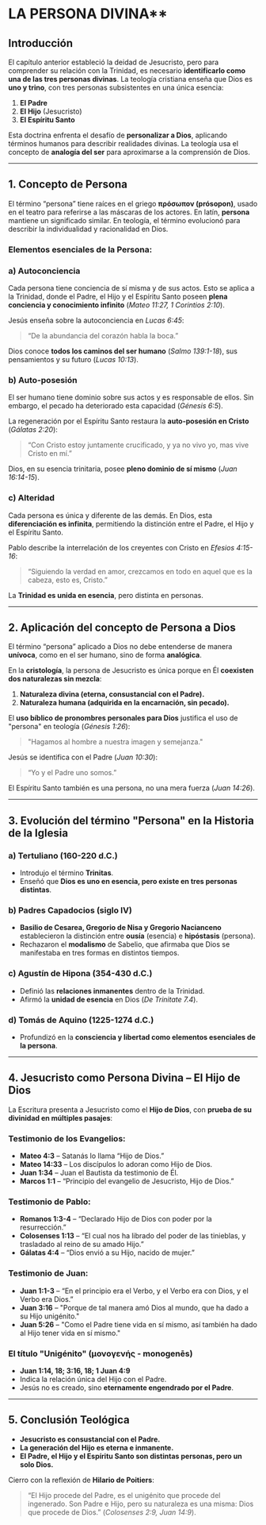# LA PERSONA DIVINA**  

## **Introducción**  
El capítulo anterior estableció la deidad de Jesucristo, pero para comprender su relación con la Trinidad, es necesario **identificarlo como una de las tres personas divinas**. La teología cristiana enseña que Dios es **uno y trino**, con tres personas subsistentes en una única esencia:  

1. **El Padre**  
2. **El Hijo** (Jesucristo)  
3. **El Espíritu Santo**  

Esta doctrina enfrenta el desafío de **personalizar a Dios**, aplicando términos humanos para describir realidades divinas. La teología usa el concepto de **analogía del ser** para aproximarse a la comprensión de Dios.  

---

## **1. Concepto de Persona**  
El término “persona” tiene raíces en el griego **πρόσωπον (prósopon)**, usado en el teatro para referirse a las máscaras de los actores. En latín, **persona** mantiene un significado similar. En teología, el término evolucionó para describir la individualidad y racionalidad en Dios.  

### **Elementos esenciales de la Persona:**  
### **a) Autoconciencia**  
Cada persona tiene conciencia de sí misma y de sus actos. Esto se aplica a la Trinidad, donde el Padre, el Hijo y el Espíritu Santo poseen **plena conciencia y conocimiento infinito** (*Mateo 11:27, 1 Corintios 2:10*).  

Jesús enseña sobre la autoconciencia en *Lucas 6:45*:  
> “De la abundancia del corazón habla la boca.”  

Dios conoce **todos los caminos del ser humano** (*Salmo 139:1-18*), sus pensamientos y su futuro (*Lucas 10:13*).  

### **b) Auto-posesión**  
El ser humano tiene dominio sobre sus actos y es responsable de ellos. Sin embargo, el pecado ha deteriorado esta capacidad (*Génesis 6:5*).  

La regeneración por el Espíritu Santo restaura la **auto-posesión en Cristo** (*Gálatas 2:20*):  
> “Con Cristo estoy juntamente crucificado, y ya no vivo yo, mas vive Cristo en mí.”  

Dios, en su esencia trinitaria, posee **pleno dominio de sí mismo** (*Juan 16:14-15*).  

### **c) Alteridad**  
Cada persona es única y diferente de las demás. En Dios, esta **diferenciación es infinita**, permitiendo la distinción entre el Padre, el Hijo y el Espíritu Santo.  

Pablo describe la interrelación de los creyentes con Cristo en *Efesios 4:15-16*:  
> “Siguiendo la verdad en amor, crezcamos en todo en aquel que es la cabeza, esto es, Cristo.”  

La **Trinidad es unida en esencia**, pero distinta en personas.  

---

## **2. Aplicación del concepto de Persona a Dios**  
El término “persona” aplicado a Dios no debe entenderse de manera **unívoca**, como en el ser humano, sino de forma **analógica**.  

En la **cristología**, la persona de Jesucristo es única porque en Él **coexisten dos naturalezas sin mezcla**:  

1. **Naturaleza divina (eterna, consustancial con el Padre).**  
2. **Naturaleza humana (adquirida en la encarnación, sin pecado).**  

El **uso bíblico de pronombres personales para Dios** justifica el uso de "persona" en teología (*Génesis 1:26*):  
> "Hagamos al hombre a nuestra imagen y semejanza."  

Jesús se identifica con el Padre (*Juan 10:30*):  
> “Yo y el Padre uno somos.”  

El Espíritu Santo también es una persona, no una mera fuerza (*Juan 14:26*).  

---

## **3. Evolución del término "Persona" en la Historia de la Iglesia**  

### **a) Tertuliano (160-220 d.C.)**  
- Introdujo el término **Trinitas**.  
- Enseñó que **Dios es uno en esencia, pero existe en tres personas distintas**.  

### **b) Padres Capadocios (siglo IV)**  
- **Basilio de Cesarea, Gregorio de Nisa y Gregorio Nacianceno** establecieron la distinción entre **ousía** (esencia) e **hipóstasis** (persona).  
- Rechazaron el **modalismo** de Sabelio, que afirmaba que Dios se manifestaba en tres formas en distintos tiempos.  

### **c) Agustín de Hipona (354-430 d.C.)**  
- Definió las **relaciones inmanentes** dentro de la Trinidad.  
- Afirmó la **unidad de esencia** en Dios (*De Trinitate 7.4*).  

### **d) Tomás de Aquino (1225-1274 d.C.)**  
- Profundizó en la **consciencia y libertad como elementos esenciales de la persona**.  

---

## **4. Jesucristo como Persona Divina – El Hijo de Dios**  
La Escritura presenta a Jesucristo como el **Hijo de Dios**, con **prueba de su divinidad en múltiples pasajes**:  

### **Testimonio de los Evangelios:**  
- **Mateo 4:3** – Satanás lo llama “Hijo de Dios.”  
- **Mateo 14:33** – Los discípulos lo adoran como Hijo de Dios.  
- **Juan 1:34** – Juan el Bautista da testimonio de Él.  
- **Marcos 1:1** – “Principio del evangelio de Jesucristo, Hijo de Dios.”  

### **Testimonio de Pablo:**  
- **Romanos 1:3-4** – “Declarado Hijo de Dios con poder por la resurrección.”  
- **Colosenses 1:13** – “El cual nos ha librado del poder de las tinieblas, y trasladado al reino de su amado Hijo.”  
- **Gálatas 4:4** – “Dios envió a su Hijo, nacido de mujer.”  

### **Testimonio de Juan:**  
- **Juan 1:1-3** – “En el principio era el Verbo, y el Verbo era con Dios, y el Verbo era Dios.”  
- **Juan 3:16** – "Porque de tal manera amó Dios al mundo, que ha dado a su Hijo unigénito."  
- **Juan 5:26** – "Como el Padre tiene vida en sí mismo, así también ha dado al Hijo tener vida en sí mismo."  

### **El título "Unigénito" (μονογενής - monogenēs)**  
- **Juan 1:14, 18; 3:16, 18; 1 Juan 4:9**  
- Indica la relación única del Hijo con el Padre.  
- Jesús no es creado, sino **eternamente engendrado por el Padre**.  

---

## **5. Conclusión Teológica**  
- **Jesucristo es consustancial con el Padre.**  
- **La generación del Hijo es eterna e inmanente.**  
- **El Padre, el Hijo y el Espíritu Santo son distintas personas, pero un solo Dios.**  

Cierro con la reflexión de **Hilario de Poitiers**:  
> “El Hijo procede del Padre, es el unigénito que procede del ingenerado. Son Padre e Hijo, pero su naturaleza es una misma: Dios que procede de Dios.” (*Colosenses 2:9, Juan 14:9*).  
